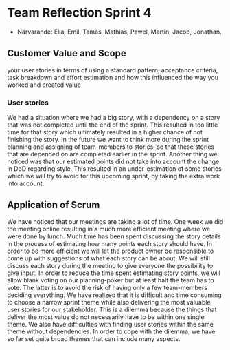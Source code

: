# Team Reflection Sprint 4
* Närvarande: Ella, Emil, Tamás, Mathias, Pawel, Martin, Jacob, Jonathan.
## Customer Value and Scope

your user stories in terms of using a standard pattern, acceptance criteria, task breakdown and effort estimation and how this influenced the way you worked and created value
 
### User stories
We had a situation where we had a big story, with a dependency on a story that was not completed until the end of the sprint. This resulted in too little time for that story which ultimately resulted in a higher chance of not finishing the story. In the future we want to think more during the sprint planning and assigning of team-members to stories, so that these stories that are depended on are completed earlier in the sprint. 
Another thing we noticed was that our estimated points did not take into account the change in DoD regarding style. This resulted in an under-estimation of some stories which we will try to avoid for this upcoming sprint, by taking the extra work into account.
 
## Application of Scrum
We have noticed that our meetings are taking a lot of time. One week we did the meeting online resulting in a much more efficient meeting where we were done by lunch. Much time has been spent discussing the story details in the process of estimating how many points each story should have. 
In order to be more efficient we will let the product owner be responsible to come up with suggestions of what each story can be about. We will still discuss each story during the meeting to give everyone the possibility to give input. In order to reduce the time spent estimating story points, we will allow blank voting on our planning-poker but at least half the team has to vote. The latter is to avoid the risk of having only a few team-members deciding everything.
We have realized that it is difficult and time consuming to choose a narrow sprint theme while also delivering the most valuable user stories for our stakeholder. This is a dilemma because the things that deliver the most value do not necessarily have to be within one single theme. We also have difficulties with finding user stories within the same theme without dependencies. In order to cope with the dilemma, we have so far set quite broad themes that can include many aspects. 
